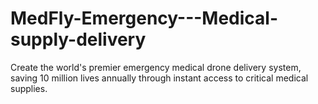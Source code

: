 # MedFly-Emergency---Medical-supply-delivery
Create the world's premier emergency medical drone delivery system, saving 10 million lives annually through instant access to critical medical supplies.
